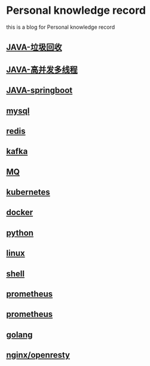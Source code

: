 # Personal knowledge record
this is a blog for Personal knowledge record

## [JAVA-垃圾回收](garbage.md)

## [JAVA-高并发多线程](multithreading.md)

## [JAVA-springboot](springboot.md)

## [mysql](mysql.md)

## [redis](redis.md)

## [kafka](kafka.md)

## [MQ](MQ.md)

## [kubernetes](kubernetes.md)

## [docker](docker.md)

## [python](python.md)

## [linux](linux.md)

## [shell](shell.md)

## [prometheus](prometheus.md)

## [prometheus](prometheus.md)

## [golang](golang.md)

## [nginx/openresty](nginx.md)
